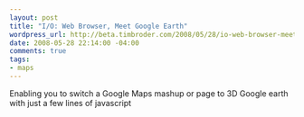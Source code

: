 ```yaml
--- 
layout: post
title: "I/O: Web Browser, Meet Google Earth"
wordpress_url: http://beta.timbroder.com/2008/05/28/io-web-browser-meet-google-earth/
date: 2008-05-28 22:14:00 -04:00
comments: true
tags: 
- maps
---
```

Enabling you to switch a Google Maps mashup or page to 3D Google earth with just a few lines of javascript
